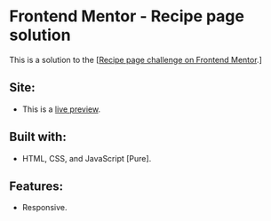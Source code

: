 # Frontend Mentor - Recipe page solution


This is a solution to the  [[Recipe page challenge on Frontend Mentor](https://www.frontendmentor.io/challenges/recipe-page-KiTsR8QQKm).]

## Site:

-   This is a  [live preview](https://recipe-page-raj.vercel.app/).

## Built with:

-   HTML, CSS, and JavaScript [Pure].

## Features:

-   Responsive.
